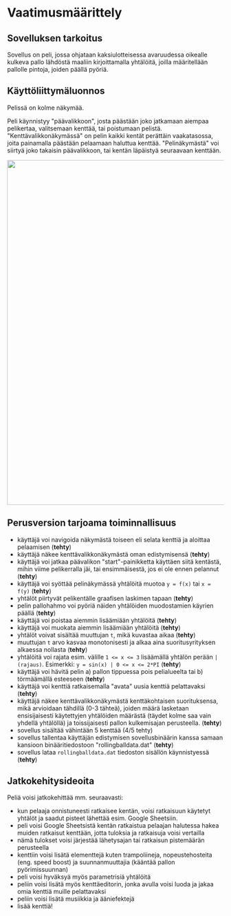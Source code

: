 # Vaatimusmäärittely

## Sovelluksen tarkoitus

Sovellus on peli, jossa ohjataan kaksiulotteisessa avaruudessa oikealle kulkeva pallo lähdöstä maaliin kirjoittamalla yhtälöitä, joilla määritellään pallolle pintoja, joiden päällä pyöriä. 

## Käyttöliittymäluonnos

Pelissä on kolme näkymää.

Peli käynnistyy "päävalikkoon", josta päästään joko jatkamaan aiempaa pelikertaa, valitsemaan kenttää, tai poistumaan pelistä.
"Kenttävalikkonäkymässä" on pelin kaikki kentät perättäin vaakatasossa, joita painamalla päästään pelaamaan haluttua kenttää.
"Pelinäkymästä" voi siirtyä joko takaisin päävalikkoon, tai kentän läpäistyä seuraavaan kenttään.

<img src="https://raw.githubusercontent.com/kbjakex/ot-harjoitystyo/main/dokumentaatio/kuvat/kayttoliittymadraft.jpg" width="800">

## Perusversion tarjoama toiminnallisuus

- käyttäjä voi navigoida näkymästä toiseen eli selata kenttiä ja aloittaa pelaamisen (**tehty**)
- käyttäjä näkee kenttävalikkonäkymästä oman edistymisensä (**tehty**)
- käyttäjä voi jatkaa päävalikon "start"-painikketta käyttäen siitä kentästä, mihin viime pelikerralla jäi, tai ensimmäisestä, jos ei ole ennen pelannut (**tehty**)
- käyttäjä voi syöttää pelinäkymässä yhtälöitä muotoa `y = f(x)` tai `x = f(y)` (**tehty**)
- yhtälöt piirtyvät pelikentälle graafisen laskimen tapaan (**tehty**)
- pelin pallohahmo voi pyöriä näiden yhtälöiden muodostamien käyrien päällä (**tehty**)
- käyttäjä voi poistaa aiemmin lisäämiään yhtälöitä (**tehty**)
- käyttäjä voi muokata aiemmin lisäämiään yhtälöitä (**tehty**)
- yhtälöt voivat sisältää muuttujan `t`, mikä kuvastaa aikaa (**tehty**)
- muuttujan `t` arvo kasvaa monotonisesti ja alkaa aina suoritusyrityksen alkaessa nollasta (**tehty**)
- yhtälöitä voi rajata esim. välille `1 <= x <= 3` lisäämällä yhtälön perään `| (rajaus)`. Esimerkki: `y = sin(x) | 0 <= x <= 2*PI` (**tehty**)
- käyttäjä voi hävitä pelin a) pallon tippuessa pois pelialueelta tai b) törmäämällä esteeseen (**tehty**)
- käyttäjä voi kenttiä ratkaisemalla "avata" uusia kenttiä pelattavaksi (**tehty**)
- käyttäjä näkee kenttävalikkonäkymästä kenttäkohtaisen suorituksensa, mikä arvioidaan tähdillä (0-3 tähteä), joiden määrä lasketaan ensisijaisesti käytettyjen yhtälöiden määrästä (täydet kolme saa vain yhdellä yhtälöllä) ja toissijaisesti pallon kulkemisajan perusteella. (**tehty**)
- sovellus sisältää vähintään 5 kenttää (4/5 tehty)
- sovellus tallentaa käyttäjän edistymisen sovellusbinäärin kanssa samaan kansioon binääritiedostoon "rollingballdata.dat" (**tehty**)
- sovellus lataa `rollingballdata.dat` tiedoston sisällön käynnistyessä (**tehty**)

## Jatkokehitysideoita

Peliä voisi jatkokehittää mm. seuraavasti:

- kun pelaaja onnistuneesti ratkaisee kentän, voisi ratkaisuun käytetyt yhtälöt ja saadut pisteet lähettää esim. Google Sheetsiin.
- peli voisi Google Sheetsistä kentän ratkaistua pelaajan halutessa hakea muiden ratkaisut kenttään, jotta tuloksia ja ratkaisuja voisi vertailla
- nämä tulokset voisi järjestää lähetysajan tai ratkaisun pistemäärän perusteella
- kenttiin voisi lisätä elementtejä kuten trampoliineja, nopeustehosteita (eng. speed boost) ja suunnanmuuttajia (kääntää pallon pyörimissuunnan)
- peli voisi hyväksyä myös parametrisiä yhtälöitä
- peliin voisi lisätä myös kenttäeditorin, jonka avulla voisi luoda ja jakaa omia kenttiä muille pelattavaksi
- peliin voisi lisätä musiikkia ja ääniefektejä
- lisää kenttiä!
